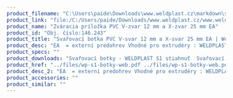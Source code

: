 ```yaml
---
product_filename: "C:\Users\paide\Downloads\www.weldplast.cz\markdown\svarovaci-botka-pvc-v-svar-12-mm-a-x-svar-25-mm-ea.md"
product_link: "file:/C:/Users/paide/Downloads/www.weldplast.cz/www.weldplast.cz/sk/svarovaci-botka-pvc-v-svar-12-mm-a-x-svar-25-mm-ea"
product_name: "Zváracia príložka PVC V-zvar 12 mm a X-zvar 25 mm EA"
product_id: "Obj. číslo:146.243"
product_title: "Svařovací botka PVC V-svar 12 mm a X-svar 25 mm EA | Weldplast"
product_desc: "EA  = externí predohrev Vhodné pro extrudéry : WELDPLAST S2 PVCWELDPLAST S1WELDPLAST S4WELDPLAST S6"
product_specs: ""
product_downloads: "Svařovací botky - WELDPLAST S1 stiahnuť  Svařovací botky - FUSION 2/3/3C WELDPLAST S2 stiahnuť  Svařovací botky - WELDPLAST S2 PVC S4 S6 stiahnuť"
product_href: "../files/wp-s1-botky-web.pdf ../files/wp-s1-botky-web.pdf ../files/prehled-botek-fusion-2-3-3c-weldplast-s21.pdf ../files/prehled-botek-fusion-2-3-3c-weldplast-s21.pdf ../files/prehled-botek-weldplast-s2pvc-s4-s62.pdf ../files/prehled-botek-weldplast-s2pvc-s4-s62.pdf"
product_desc_2: "EA  = externí predohrev Vhodné pro extrudéry : WELDPLAST S2 PVCWELDPLAST S1WELDPLAST S4WELDPLAST S6"
product_accessories: ""
product_similar: ""
---
```

